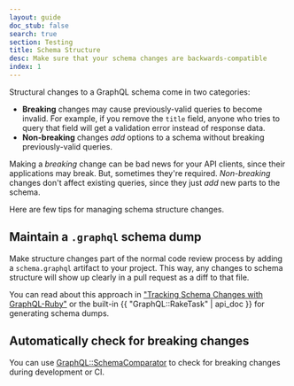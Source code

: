 ```yaml
---
layout: guide
doc_stub: false
search: true
section: Testing
title: Schema Structure
desc: Make sure that your schema changes are backwards-compatible
index: 1
---
```


Structural changes to a GraphQL schema come in two categories:

- __Breaking__ changes may cause previously-valid queries to become invalid. For example, if you remove the `title` field, anyone who tries to query that field will get a validation error instead of response data.
- __Non-breaking__ changes _add_ options to a schema without breaking previously-valid queries.

Making a _breaking_ change can be bad news for your API clients, since their applications may break. But, sometimes they're required. _Non-breaking_ changes don't affect existing queries, since they just _add_ new parts to the schema.

Here are few tips for managing schema structure changes.

## Maintain a `.graphql` schema dump

Make structure changes part of the normal code review process by adding a `schema.graphql` artifact to your project. This way, any changes to schema structure will show up clearly in a pull request as a diff to that file.

You can read about this approach in ["Tracking Schema Changes with GraphQL-Ruby"](https://rmosolgo.github.io/blog/2017/03/16/tracking-schema-changes-with-graphql-ruby/) or the built-in {{ "GraphQL::RakeTask" | api_doc }} for generating schema dumps.

## Automatically check for breaking changes

You can use [GraphQL::SchemaComparator](https://github.com/xuorig/graphql-schema_comparator) to check for breaking changes during development or CI.

